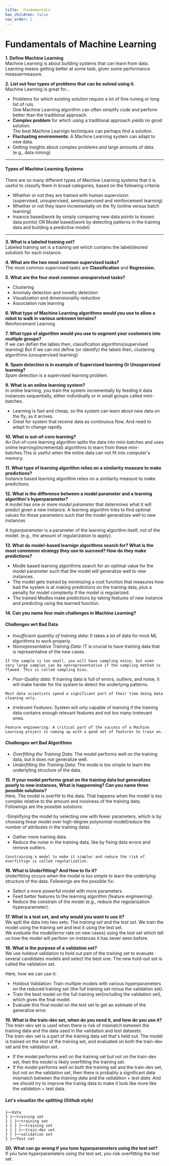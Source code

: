 ```yaml
---
title:  Fundamentals
has_children: false
nav_order: 2
---
```


# Fundamentals of Machine Learning

**1. Define Machine Learning**<br/>
Machine Learning is about building systems that can learn from data.<br/>
Learning means getting better at some task, given some performance measuermeasure.


**2. List out four types of problems that can be solved using it.**<br/>
Machine Learning is great for...<br/>
  - Problems for which existing solution require a lot of fine-tuning or long list of ruls.<br>
    One Machine Learning algorithm can often simplify code and perform better than the traditional approach.
  - **Complex problem** for which using a traditional approach yields no good solution.<br>
    The best Machine Learnign techniques can perhaps find a solution.<br/>
  - **Fluctuating environments**: A Machine Learning system can adapt to new data.<br/>
  - Getting insights about complex problems and large amounts of data.(e.g., data mining)


---
#### <b>Types of Machine Learning Systems</b>

There are so many different types of Machine Learning systems that it is useful to classify them in broad categories, based on the following criteria:<br/>

- Whether or not they are trained with human supervision<br/>
  (supervised, unsupervised, semisupervised and reinforcement learning)
- Whether or not they learn incrementally on the fly (online versus batch learning)
- Insance based(work by simply comparing new data points to known data points) OR Model based(work by detecting patterns in the training data and building a predictive model)<br/>

---


**3. What is a labeled training set?**<br/>
Labeled training set is a training set which contains the label(desired solution) for each instance.


**4. What are the two most common supervised tasks?**<br/>
The most common supervised tasks are **Classification** and **Regression.**


**5. What are the four most common unsupervised tasks?**<br/>
  - Clustering
  - Anomaly detection and novelty detection
  - Visualization and dimensionality reduction
  - Association rule learning


**6. What type of Machine Learning algorithms would you use to allow a robot to walk
   in various unknown terrains?**<br/>
Reinforcement Learning


**7. What type of algorithm would you use to segment your customers into multiple groups?**<br/>
If we can defien the lables then, classification algorithms(supervised learning) But if we can not define (or identify) the labels then, clustering algorithms (unsupervised learning)


**8. Spam detection is in example of Supervised learning Or Unsupervised learning?**<br/>
Spam detection is a supervised learning problem.


**9. What is an online learning system?**<br/>
In online learning, you train the system incrementally by feeding it data instances sequentially, either individually or in small groups called mini-batches.
  - Learning is fast and cheap, so the system can learn about new data on the fly, as it arrives.
  - Great for system that receive data as continuous flow, And need to adapt to change rapidly.


**10. What is out-of-core learning?**<br/>
An Out-of-core learning algorithm splits the data into mini-batches and uses online learning(incremental) algorithms to learn from these mini-batches.This is useful when the entire data can not fit into computer's memory.


**11. What type of learning algorithm relies on a similarity measure to make predictions?**<br/>
Instance based learning algorithm relies on a similarity measure to make predictions.


**12. What is the difference between a model parameter and a learning algorithm's hyperparameter?**<br/>
A model has one or more *model parameter* that determines what it will predict given a new instance. A learning algorithm tries to find optimal values for these parameters such that the model generalizes well to new instances

A *hyperparameter* is a parameter of the learning algorithm itself, not of the model. (e.g., the amount of regularization to apply).


**13. What do model-based learnign algorithms search for? What is the most commmon strategy they use to succeed? How do they make predictions?**<br/>
 - Modle based learning algorithms search for an optimal value for the model parameter such that the model will generalize well to new instances.
 - The model gets trained by minimizing a cost function that measures how bad the system is at making predictions on the training data, plus a penalty for model complexity if the model is regularized.
 - The trained Modles make predictions by taking features of new instance and predicting using the learned function. 


**14. Can you name four main challenges in Machine Learning?**<br/>

#### Challenges wrt Bad Data

 - *Insufficient quantity of training data*: It takes a lot of data for most ML algorithms to work properly.
 - *Nonrepresentative Training Data*: IT is crucial to have training data that is representative of the new cases.
 ```
 If the sample is too small, you will have sampling noise, but even very large samples can be nonrepresentative if the sampling method is flawed. This is called sampling bias.
 ```
 - *Poor-Quality data*: If training data is full of errors, outliers, and noise, it will make harder for the system to detect the underlying patterns.
 ```
 Most data scientists spend a significant part of their time doing data cleaning only.
 ```
 - *Irrelevant Features*: System will only capable of learning if the training data contains enough relevant features and not too many irrelevant ones.
 ```
 Feature engineering: A critical part of the success of a Machine Learning project is coming up with a good set of features to train on.
 ```
 
#### Challenges wrt Bad Algorithms
 
 - *Overfitting the Training Data*: The model performs well on the training data, but it does not generalize well.
 - *Underfitting the Training Data*: The mode is too simple to learn the underlyting structure of the data.

**15. If your model performs great on the training data but generalizes poorly to new instances, What is happenning? Can you name three possible solutions?**<br/>
Here, The model is overfitt to the data. That happens when the model is too complex relative to the amount and noisiness of the training data. Followings are the possible solutions:<br/>

 -Simplifying the model by selecting one with fewer parameters, which is by choosing linear model over high-degree polynomial model(reduce the number of attributes in the training data).
 - Gather more training data.
 - Reduce the noise in the training data, like by fixing data errors and remove outliers.
 ```
 Constraining a model to make it simpler and reduce the risk of overfittign is called regularization.
 ```

**16. What is Underfitting? And How to fix it?**<br/>
Underfitting occurs when the model is too simple to learn the underlying structure of the data. Followings are the possible fix:<br/>
 - Select a more powerful model with more parameters.
 - Feed better features to the learning algorithm (feature engineering).
 - Reduce the constrain of the model (e.g., reduce the regularization hyperparameter).

    
**17. What is a test set, and why would you want to use it?**<br/>
We split the data into two sets: The *training set* and the *test set*. We train the model using the training set and test it using the test set.<br/>
We *evaluate* the model(error rate on new cases) using the test set which tell us how the model will perfomr on instances it has never seen before.


**18. What is the purpose of a validation set?**<br/>
We use holdout validation to hold out part of the training set to evaluate several candidates models and select the best one. The new hold-out set is called the validation set.<br/>

Here, how we can use it:
 - Holdout Validation: Train multiple models with various hyperparameters on the reduced training set (the full training set minus the validation set).
 - Train the best model on the full training set(including the validation set), which gives the final model.
 - Evaluate this final model on the test set to get an estimate of the generalize error.


**19. What is the train-dev set, when do you need it, and how do you use it?**<br/>
The *train-dev* set is used when there is risk of mismatch between the training data and the data used in the validation and test datasets.<br/>
The train-dev set is a part of the training data set that's held out. The model is trained on the rest of the training set, and evaluated on both the train-dev set and the validation set.
 - If the model performs well on the training set but not on the train-dev set, then the model is likely overfitting the training set.
 - If the model performs well on both the training set and the train-dev set, but not on the validation set, then there is probably a significant data mismatch between the *training data* and the *validation + test data*. And we should try to improve the trainig data to make it look like more like the validation + test data.
 
##### Let's visualize the splitting (Github style)
    ├──Data
    ├ ├──training set
    ├ ├ ├──training set
    ├ ├ ├ ├──training set
    ├ ├ ├ ├──train-dev set
    ├ ├ ├──validation set
    ├ ├──Test set

**20. What can go wrong if you tune hyperparameters using the test set?**<br/>
If you tune hyperparameters using the test set, you risk overfitting the test set.

